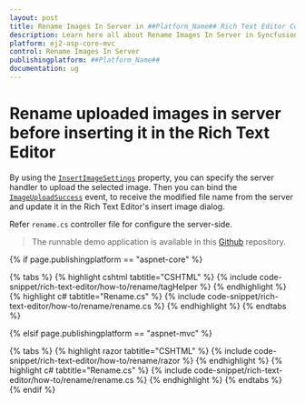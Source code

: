 ```yaml
---
layout: post
title: Rename Images In Server in ##Platform_Name## Rich Text Editor Component
description: Learn here all about Rename Images In Server in Syncfusion ##Platform_Name## Rich Text Editor component of Syncfusion Essential JS 2 and more.
platform: ej2-asp-core-mvc
control: Rename Images In Server
publishingplatform: ##Platform_Name##
documentation: ug
---
```



# Rename uploaded images in server before inserting it in the Rich Text Editor

By using the [`InsertImageSettings`](https://help.syncfusion.com/cr/aspnetcore-js2/Syncfusion.EJ2.RichTextEditor.RichTextEditor.html#Syncfusion_EJ2_RichTextEditor_RichTextEditor_InsertImageSettings) property, you can specify the server handler to upload the selected image. Then you can bind the [`ImageUploadSuccess`](https://help.syncfusion.com/cr/aspnetcore-js2/Syncfusion.EJ2.RichTextEditor.RichTextEditor.html#Syncfusion_EJ2_RichTextEditor_RichTextEditor_ImageUploadSuccess) event, to receive the modified file name from the server and update it in the Rich Text Editor's insert image dialog.

Refer `rename.cs` controller file for configure the server-side.

> The runnable demo application is available in this [Github](https://github.com/SyncfusionExamples/aspnet-mvc-richtexteditor-rename-image) repository.

{% if page.publishingplatform == "aspnet-core" %}

{% tabs %}
{% highlight cshtml tabtitle="CSHTML" %}
{% include code-snippet/rich-text-editor/how-to/rename/tagHelper %}
{% endhighlight %}
{% highlight c# tabtitle="Rename.cs" %}
{% include code-snippet/rich-text-editor/how-to/rename/rename.cs %}
{% endhighlight %}
{% endtabs %}

{% elsif page.publishingplatform == "aspnet-mvc" %}

{% tabs %}
{% highlight razor tabtitle="CSHTML" %}
{% include code-snippet/rich-text-editor/how-to/rename/razor %}
{% endhighlight %}
{% highlight c# tabtitle="Rename.cs" %}
{% include code-snippet/rich-text-editor/how-to/rename/rename.cs %}
{% endhighlight %}
{% endtabs %}
{% endif %}

